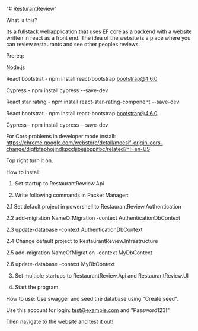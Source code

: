 "# ResturantReview" 

What is this?

Its a fullstack webapplication that uses EF core as a backend with a website written in react as a front end.
The idea of the website is a place where you can review restaurants and see other peoples reviews.

Prereq:

Node.js 

React bootstrat - npm install react-bootstrap bootstrap@4.6.0

Cypress - npm install cypress --save-dev

React star rating - npm install react-star-rating-component --save-dev

React bootstrat - npm install react-bootstrap bootstrap@4.6.0

Cypress - npm install cypress --save-dev

For Cors problems in developer mode install:
https://chrome.google.com/webstore/detail/moesif-origin-cors-change/digfbfaphojjndkpccljibejjbppifbc/related?hl=en-US



Top right turn it on.

How to install:

1. Set startup to RestaurantRewiew.Api

2. Write following commands in Packet Manager:

  2.1 Set default project in powershell to RestaurantReview.Authentication
  
  2.2 add-migration NameOfMigration -context AuthenticationDbContext
  
  2.3 update-database -context AuthenticationDbContext
  
  2.4 Change default project to RestaurantReview.Infrastructure
  
  2.5 add-migration NameOfMigration -context MyDbContext
  
  2.6 update-database -context MyDbContext
  
3. Set multiple startups to RestaurantReview.Api and RestaurantReview.UI

4. Start the program

How to use:
Use swagger and seed the database using "Create seed".

Use this account for login: test@example.com and "Password123!"

Then navigate to the website and test it out!


